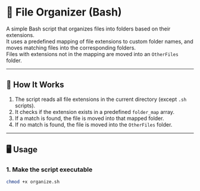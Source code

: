 # 📂 File Organizer (Bash)

A simple Bash script that organizes files into folders based on their extensions.  
It uses a predefined mapping of file extensions to custom folder names, and moves matching files into the corresponding folders.  
Files with extensions not in the mapping are moved into an `OtherFiles` folder.  

---

## 📜 How It Works
1. The script reads all file extensions in the current directory (except `.sh` scripts).
2. It checks if the extension exists in a predefined `folder_map` array.
3. If a match is found, the file is moved into that mapped folder.
4. If no match is found, the file is moved into the `OtherFiles` folder.

---

## 🖥️ Usage

### 1. Make the script executable
```bash
chmod +x organize.sh
